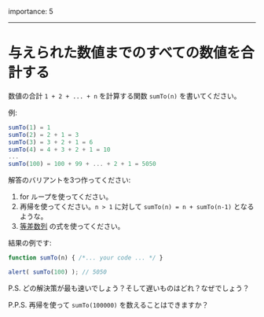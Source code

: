 importance: 5

---

# 与えられた数値までのすべての数値を合計する

数値の合計 `1 + 2 + ... + n` を計算する関数 `sumTo(n)` を書いてください。

例:

```js no-beautify
sumTo(1) = 1
sumTo(2) = 2 + 1 = 3
sumTo(3) = 3 + 2 + 1 = 6
sumTo(4) = 4 + 3 + 2 + 1 = 10
...
sumTo(100) = 100 + 99 + ... + 2 + 1 = 5050
```

解答のバリアントを3つ作ってください:

1. for ループを使ってください。
2. 再帰を使ってください。`n > 1` に対して `sumTo(n) = n + sumTo(n-1)` となるような。
3. [等差数列](https://en.wikipedia.org/wiki/Arithmetic_progression) の式を使ってください。

結果の例です:

```js
function sumTo(n) { /*... your code ... */ }

alert( sumTo(100) ); // 5050
```

P.S. どの解決策が最も速いでしょう？そして遅いものはどれ？なぜでしょう？

P.P.S. 再帰を使って `sumTo(100000)` を数えることはできますか？
